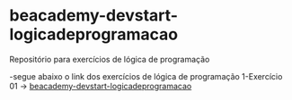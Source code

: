 # beacademy-devstart-logicadeprogramacao
Repositório para exercícios de lógica de programação

-segue abaixo o link dos exercícios de lógica de programação
1-Exercício 01 -> [beacademy-devstart-logicadeprogramacao](/EXERCICIO01.txt)











